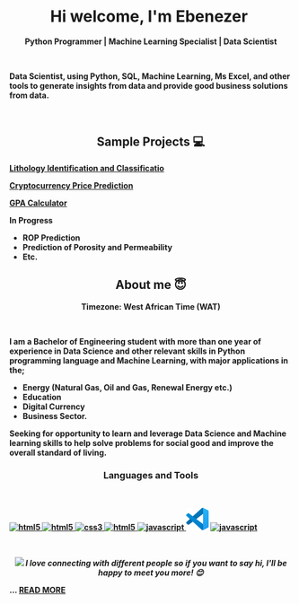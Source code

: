 <p>
  <h1 align="center"><b>Hi welcome, I'm Ebenezer <img src="https://www.python.org/static/img/python-logo.png" alt="" width="100"></h1>
</p>
<p align="center">
Python Programmer | Machine Learning Specialist | Data Scientist 
</p>
<br />

<p>Data Scientist, using Python, SQL, Machine Learning, Ms Excel, and other tools to generate insights from data and provide good business solutions from data.</p>
<br />

<h2 align="center">Sample Projects 💻</h2>

[Lithology Identification and Classificatio](https://github.com/eaniyom/Reservior-Lithology-Identification/blob/master/Lithology%20Classification%20~%20Aniyom%20Ebenezer.ipynb)

[Cryptocurrency Price Prediction](https://github.com/eaniyom/Cryptocurrency-Prediction/blob/master/Crypto_Price_prediction_Eben-1.ipynb)

[GPA Calculator](https://github.com/eaniyom/GPA-Calculator-with-Python/blob/main/GPA%20calculator.ipynb)



**In Progress**
* ROP Prediction
* Prediction of Porosity and Permeability
* Etc. 

<h2 align="center">About me 😇</h2>
<p align="center">
Timezone: West African Time (WAT)
</p>
<br />
<p>I am a Bachelor of Engineering student with more than one year of experience in Data Science and other relevant skills in Python programming language and Machine Learning, with major applications in the;
  
* Energy (Natural Gas, Oil and Gas, Renewal Energy etc.)
* Education
* Digital Currency
* Business Sector.
  
Seeking for opportunity to learn and leverage Data Science and Machine learning skills
to help solve problems for social good and improve the overall standard of living.
  

<p>
<h3 align="center"> Languages and Tools</h3>
</p>
<br /> 
<p align="center">
  
  
<a href="https://www.w3.org/html/" target="_blank"> <img src="https://miro.medium.com/max/1200/1*sKKnSH3qcNK3EWR2QZ4loQ.png" alt="html5" width="100" height="40"/> </a>
<a href="https://www.w3.org/html/" target="_blank"> <img src="https://miro.medium.com/max/481/1*cxfqR8NAj8HGal8CVOZ7hg.png" alt="html5" width="100" height="40"/> </a>
<a href="https://www.w3schools.com/css/" target="_blank"> <img src="https://www.python.org/static/img/python-logo.png" alt="css3" width="100" height="80"/> </a>
<a href="https://www.w3.org/html/" target="_blank"> <img src="https://www.kindpng.com/picc/m/81-811458_jupyter-notebook-logo-hd-png-download.png" alt="html5" width="100" height="40"/> </a>
<a href="https://developer.mozilla.org/en-US/docs/Web/JavaScript" target="_blank"> <img src="https://seaborn.pydata.org/_static/logo-wide-lightbg.svg" alt="javascript" width="100" height="40"/> </a>
<img alt="Visual Studio Code" width="40px" src="https://raw.githubusercontent.com/github/explore/80688e429a7d4ef2fca1e82350fe8e3517d3494d/topics/visual-studio-code/visual-studio-code.png" />
<a href="https://developer.mozilla.org/en-US/docs/Web/JavaScript" target="_blank"> <img src="https://res.cloudinary.com/practicaldev/image/fetch/s--NrHD9yZu--/c_imagga_scale,f_auto,fl_progressive,h_900,q_auto,w_1600/https://dev-to-uploads.s3.amazonaws.com/i/mnfmccptgqtukhst1i5s.png" alt="javascript" width="100" height="40"/> </a>

   </p>
<br />
<p align="center">
<img src="https://media.giphy.com/media/LnQjpWaON8nhr21vNW/giphy.gif" width="60"> <em><b>I love connecting with different people</b> so if you want to say <b>hi, I'll be happy to meet you more!</b> 😊</em>
</p>



... [READ MORE](https://www.linkedin.com/in/ebenezer-aniyom-5a967a173)
<!-- BLOG-POST-LIST:END -->
